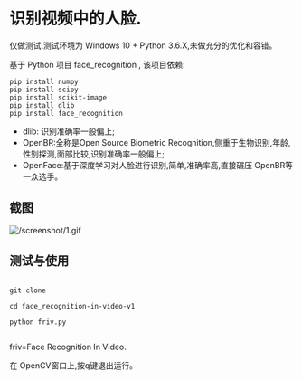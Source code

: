 # 识别视频中的人脸.

仅做测试,测试环境为 Windows 10 + Python 3.6.X,未做充分的优化和容错。

基于 Python 项目 face_recognition , 该项目依赖:

```
pip install numpy
pip install scipy
pip install scikit-image
pip install dlib
pip install face_recognition
```

* dlib: 识别准确率一般偏上;
* OpenBR:全称是Open Source Biometric Recognition,侧重于生物识别,年龄,性别探测,面部比较,识别准确率一般偏上;
* OpenFace:基于深度学习对人脸进行识别,简单,准确率高,直接碾压 OpenBR等一众选手。


## 截图

![/screenshot/1.gif](/screenshot/1.gif)

## 测试与使用

```

git clone 

cd face_recognition-in-video-v1

python friv.py


```
friv=Face Recognition In Video.

在 OpenCV窗口上,按q键退出运行。





